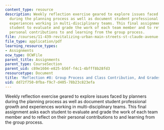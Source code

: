 ```yaml
---
content_type: resource
description: Weekly reflection exercise geared to explore issues faced by planners
  during the planning process as well as document student professional growth and
  experiences working in multi-disciplinary teams. This final assignment asks each
  student to evaluate and grade the work of each team member and to reflect on their
  personal contributions to and learning from the group process.
file: /courses/11-439-revitalizing-urban-main-streets-st-claude-avenue-new-orleans-spring-2009/dd72f7500fbaf9c7d40578b23c823efa_MIT11_439s09_assn08_reflection08.pdf
file_type: application/pdf
learning_resource_types:
- Assignments
ocw_type: OCWFile
parent_title: Assignments
parent_type: CourseSection
parent_uid: c89e1604-e825-b56f-f4c1-4bfff8b28fd3
resourcetype: Document
title: 'Reflection #8: Group Process and Class Contribution, And Grades'
uid: dd72f750-0fba-f9c7-d405-78b23c823efa
---
```

Weekly reflection exercise geared to explore issues faced by planners during the planning process as well as document student professional growth and experiences working in multi-disciplinary teams. This final assignment asks each student to evaluate and grade the work of each team member and to reflect on their personal contributions to and learning from the group process.

